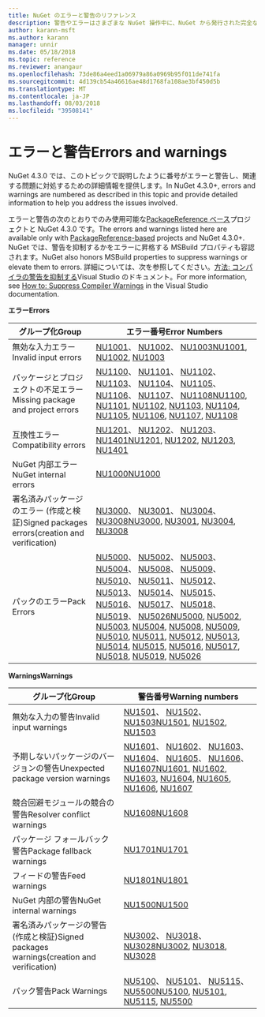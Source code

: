 ```yaml
---
title: NuGet のエラーと警告のリファレンス
description: 警告やエラーはさまざまな NuGet 操作中に、NuGet から発行された完全なリファレンスです。
author: karann-msft
ms.author: karann
manager: unnir
ms.date: 05/18/2018
ms.topic: reference
ms.reviewer: anangaur
ms.openlocfilehash: 73de86a4eed1a06979a86a0969b95f011de741fa
ms.sourcegitcommit: 4d139cb54a46616ae48d1768fa108ae3bf450d5b
ms.translationtype: MT
ms.contentlocale: ja-JP
ms.lasthandoff: 08/03/2018
ms.locfileid: "39508141"
---
```

# <a name="errors-and-warnings"></a><span data-ttu-id="29897-103">エラーと警告</span><span class="sxs-lookup"><span data-stu-id="29897-103">Errors and warnings</span></span>

<span data-ttu-id="29897-104">NuGet 4.3.0 では、このトピックで説明したように番号がエラーと警告し、関連する問題に対処するための詳細情報を提供します。</span><span class="sxs-lookup"><span data-stu-id="29897-104">In NuGet 4.3.0+, errors and warnings are numbered as described in this topic and provide detailed information to help you address the issues involved.</span></span>

<span data-ttu-id="29897-105">エラーと警告の次のとおりでのみ使用可能な[PackageReference ベース](../consume-packages/package-references-in-project-files.md)プロジェクトと NuGet 4.3.0 です。</span><span class="sxs-lookup"><span data-stu-id="29897-105">The errors and warnings listed here are available only with [PackageReference-based](../consume-packages/package-references-in-project-files.md) projects and NuGet 4.3.0+.</span></span> <span data-ttu-id="29897-106">NuGet では、警告を抑制するかをエラーに昇格する MSBuild プロパティも容認されます。</span><span class="sxs-lookup"><span data-stu-id="29897-106">NuGet also honors MSBuild properties to suppress warnings or elevate them to errors.</span></span> <span data-ttu-id="29897-107">詳細については、次を参照してください。[方法: コンパイラの警告を抑制する](/visualstudio/ide/how-to-suppress-compiler-warnings)Visual Studio のドキュメント。</span><span class="sxs-lookup"><span data-stu-id="29897-107">For more information, see [How to: Suppress Compiler Warnings](/visualstudio/ide/how-to-suppress-compiler-warnings) in the Visual Studio documentation.</span></span>

<span data-ttu-id="29897-108">**エラー**</span><span class="sxs-lookup"><span data-stu-id="29897-108">**Errors**</span></span>

| <span data-ttu-id="29897-109">グループ化</span><span class="sxs-lookup"><span data-stu-id="29897-109">Group</span></span> | <span data-ttu-id="29897-110">エラー番号</span><span class="sxs-lookup"><span data-stu-id="29897-110">Error Numbers</span></span> |
| --- | --- |
| <span data-ttu-id="29897-111">無効な入力エラー</span><span class="sxs-lookup"><span data-stu-id="29897-111">Invalid input errors</span></span> | <span data-ttu-id="29897-112">[NU1001](./errors-and-warnings/NU1001.md)、 [NU1002](./errors-and-warnings/NU1002.md)、 [NU1003](./errors-and-warnings/NU1003.md)</span><span class="sxs-lookup"><span data-stu-id="29897-112">[NU1001](./errors-and-warnings/NU1001.md), [NU1002](./errors-and-warnings/NU1002.md), [NU1003](./errors-and-warnings/NU1003.md)</span></span> |
| <span data-ttu-id="29897-113">パッケージとプロジェクトの不足エラー</span><span class="sxs-lookup"><span data-stu-id="29897-113">Missing package and project errors</span></span> | <span data-ttu-id="29897-114">[NU1100](./errors-and-warnings/NU1100.md)、 [NU1101](./errors-and-warnings/NU1101.md)、 [NU1102](./errors-and-warnings/NU1102.md)、 [NU1103](./errors-and-warnings/NU1103.md)、 [NU1104](./errors-and-warnings/NU1104.md)、 [NU1105](./errors-and-warnings/NU1105.md)、 [NU1106](./errors-and-warnings/NU1106.md)、 [NU1107](./errors-and-warnings/NU1107.md)、 [NU1108](./errors-and-warnings/NU1108.md)</span><span class="sxs-lookup"><span data-stu-id="29897-114">[NU1100](./errors-and-warnings/NU1100.md), [NU1101](./errors-and-warnings/NU1101.md), [NU1102](./errors-and-warnings/NU1102.md), [NU1103](./errors-and-warnings/NU1103.md), [NU1104](./errors-and-warnings/NU1104.md), [NU1105](./errors-and-warnings/NU1105.md), [NU1106](./errors-and-warnings/NU1106.md), [NU1107](./errors-and-warnings/NU1107.md), [NU1108](./errors-and-warnings/NU1108.md)</span></span> |
| <span data-ttu-id="29897-115">互換性エラー</span><span class="sxs-lookup"><span data-stu-id="29897-115">Compatibility errors</span></span> | <span data-ttu-id="29897-116">[NU1201](./errors-and-warnings/NU1201.md)、 [NU1202](./errors-and-warnings/NU1202.md)、 [NU1203](./errors-and-warnings/NU1203.md)、 [NU1401](./errors-and-warnings/NU1401.md)</span><span class="sxs-lookup"><span data-stu-id="29897-116">[NU1201](./errors-and-warnings/NU1201.md), [NU1202](./errors-and-warnings/NU1202.md), [NU1203](./errors-and-warnings/NU1203.md), [NU1401](./errors-and-warnings/NU1401.md)</span></span> |
| <span data-ttu-id="29897-117">NuGet 内部エラー</span><span class="sxs-lookup"><span data-stu-id="29897-117">NuGet internal errors</span></span> | [<span data-ttu-id="29897-118">NU1000</span><span class="sxs-lookup"><span data-stu-id="29897-118">NU1000</span></span>](./errors-and-warnings/NU1000.md) |
| <span data-ttu-id="29897-119">署名済みパッケージのエラー (作成と検証)</span><span class="sxs-lookup"><span data-stu-id="29897-119">Signed packages errors(creation and verification)</span></span> | <span data-ttu-id="29897-120">[NU3000](./errors-and-warnings/NU3000.md)、 [NU3001](./errors-and-warnings/NU3001.md)、 [NU3004](./errors-and-warnings/NU3004.md)、 [NU3008](./errors-and-warnings/NU3008.md)</span><span class="sxs-lookup"><span data-stu-id="29897-120">[NU3000](./errors-and-warnings/NU3000.md), [NU3001](./errors-and-warnings/NU3001.md), [NU3004](./errors-and-warnings/NU3004.md), [NU3008](./errors-and-warnings/NU3008.md)</span></span> |
| <span data-ttu-id="29897-121">パックのエラー</span><span class="sxs-lookup"><span data-stu-id="29897-121">Pack Errors</span></span> | <span data-ttu-id="29897-122">[NU5000](./errors-and-warnings/NU5000.md)、 [NU5002](./errors-and-warnings/NU5002.md)、 [NU5003](./errors-and-warnings/NU5003.md)、 [NU5004](./errors-and-warnings/NU5004.md)、 [NU5008](./errors-and-warnings/NU5008.md)、 [NU5009](./errors-and-warnings/NU5009.md)、 [NU5010](./errors-and-warnings/NU5010.md)、 [NU5011](./errors-and-warnings/NU5011.md)、 [NU5012](./errors-and-warnings/NU5012.md)、 [NU5013](./errors-and-warnings/NU5013.md)、 [NU5014](./errors-and-warnings/NU5014.md)、 [NU5015](./errors-and-warnings/NU5015.md)、 [NU5016](./errors-and-warnings/NU5016.md)、 [NU5017](./errors-and-warnings/NU5017.md)、 [NU5018](./errors-and-warnings/NU5018.md)、 [NU5019](./errors-and-warnings/NU5019.md)、 [NU5026](./errors-and-warnings/NU5026.md)</span><span class="sxs-lookup"><span data-stu-id="29897-122">[NU5000](./errors-and-warnings/NU5000.md), [NU5002](./errors-and-warnings/NU5002.md), [NU5003](./errors-and-warnings/NU5003.md), [NU5004](./errors-and-warnings/NU5004.md), [NU5008](./errors-and-warnings/NU5008.md), [NU5009](./errors-and-warnings/NU5009.md), [NU5010](./errors-and-warnings/NU5010.md), [NU5011](./errors-and-warnings/NU5011.md), [NU5012](./errors-and-warnings/NU5012.md), [NU5013](./errors-and-warnings/NU5013.md), [NU5014](./errors-and-warnings/NU5014.md), [NU5015](./errors-and-warnings/NU5015.md), [NU5016](./errors-and-warnings/NU5016.md), [NU5017](./errors-and-warnings/NU5017.md), [NU5018](./errors-and-warnings/NU5018.md), [NU5019](./errors-and-warnings/NU5019.md), [NU5026](./errors-and-warnings/NU5026.md)</span></span>

<span data-ttu-id="29897-123">**Warnings**</span><span class="sxs-lookup"><span data-stu-id="29897-123">**Warnings**</span></span>

| <span data-ttu-id="29897-124">グループ化</span><span class="sxs-lookup"><span data-stu-id="29897-124">Group</span></span> | <span data-ttu-id="29897-125">警告番号</span><span class="sxs-lookup"><span data-stu-id="29897-125">Warning numbers</span></span> |
| --- | --- |
| <span data-ttu-id="29897-126">無効な入力の警告</span><span class="sxs-lookup"><span data-stu-id="29897-126">Invalid input warnings</span></span> | <span data-ttu-id="29897-127">[NU1501](./errors-and-warnings/NU1501.md)、 [NU1502](./errors-and-warnings/NU1502.md)、 [NU1503](./errors-and-warnings/NU1503.md)</span><span class="sxs-lookup"><span data-stu-id="29897-127">[NU1501](./errors-and-warnings/NU1501.md), [NU1502](./errors-and-warnings/NU1502.md), [NU1503](./errors-and-warnings/NU1503.md)</span></span> |
| <span data-ttu-id="29897-128">予期しないパッケージのバージョンの警告</span><span class="sxs-lookup"><span data-stu-id="29897-128">Unexpected package version warnings</span></span> | <span data-ttu-id="29897-129">[NU1601](./errors-and-warnings/NU1601.md)、 [NU1602](./errors-and-warnings/NU1602.md)、 [NU1603](./errors-and-warnings/NU1603.md)、 [NU1604](./errors-and-warnings/NU1604.md)、 [NU1605](./errors-and-warnings/NU1605.md)、 [NU1606](./errors-and-warnings/NU1108.md)、 [NU1607](./errors-and-warnings/NU1107.md)</span><span class="sxs-lookup"><span data-stu-id="29897-129">[NU1601](./errors-and-warnings/NU1601.md), [NU1602](./errors-and-warnings/NU1602.md), [NU1603](./errors-and-warnings/NU1603.md), [NU1604](./errors-and-warnings/NU1604.md), [NU1605](./errors-and-warnings/NU1605.md), [NU1606](./errors-and-warnings/NU1108.md), [NU1607](./errors-and-warnings/NU1107.md)</span></span> |
| <span data-ttu-id="29897-130">競合回避モジュールの競合の警告</span><span class="sxs-lookup"><span data-stu-id="29897-130">Resolver conflict warnings</span></span> | [<span data-ttu-id="29897-131">NU1608</span><span class="sxs-lookup"><span data-stu-id="29897-131">NU1608</span></span>](./errors-and-warnings/NU1608.md) |
| <span data-ttu-id="29897-132">パッケージ フォールバック警告</span><span class="sxs-lookup"><span data-stu-id="29897-132">Package fallback warnings</span></span> | [<span data-ttu-id="29897-133">NU1701</span><span class="sxs-lookup"><span data-stu-id="29897-133">NU1701</span></span>](./errors-and-warnings/NU1701.md) |
| <span data-ttu-id="29897-134">フィードの警告</span><span class="sxs-lookup"><span data-stu-id="29897-134">Feed warnings</span></span> | [<span data-ttu-id="29897-135">NU1801</span><span class="sxs-lookup"><span data-stu-id="29897-135">NU1801</span></span>](./errors-and-warnings/NU1801.md) |
| <span data-ttu-id="29897-136">NuGet 内部の警告</span><span class="sxs-lookup"><span data-stu-id="29897-136">NuGet internal warnings</span></span> | [<span data-ttu-id="29897-137">NU1500</span><span class="sxs-lookup"><span data-stu-id="29897-137">NU1500</span></span>](./errors-and-warnings/NU1500.md) |
| <span data-ttu-id="29897-138">署名済みパッケージの警告 (作成と検証)</span><span class="sxs-lookup"><span data-stu-id="29897-138">Signed packages warnings(creation and verification)</span></span> | <span data-ttu-id="29897-139">[NU3002](./errors-and-warnings/NU3002.md)、 [NU3018](./errors-and-warnings/NU3018.md)、 [NU3028](./errors-and-warnings/NU3028.md)</span><span class="sxs-lookup"><span data-stu-id="29897-139">[NU3002](./errors-and-warnings/NU3002.md), [NU3018](./errors-and-warnings/NU3018.md), [NU3028](./errors-and-warnings/NU3028.md)</span></span> |
| <span data-ttu-id="29897-140">パック警告</span><span class="sxs-lookup"><span data-stu-id="29897-140">Pack Warnings</span></span> | <span data-ttu-id="29897-141">[NU5100](./errors-and-warnings/NU5100.md)、 [NU5101](./errors-and-warnings/NU5101.md)、 [NU5115](./errors-and-warnings/NU5115.md)、 [NU5500](./errors-and-warnings/NU5500.md)</span><span class="sxs-lookup"><span data-stu-id="29897-141">[NU5100](./errors-and-warnings/NU5100.md), [NU5101](./errors-and-warnings/NU5101.md), [NU5115](./errors-and-warnings/NU5115.md), [NU5500](./errors-and-warnings/NU5500.md)</span></span>
